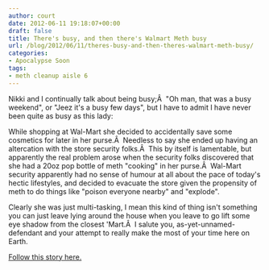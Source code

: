 ```yaml
---
author: court
date: 2012-06-11 19:18:07+00:00
draft: false
title: There's busy, and then there's Walmart Meth busy
url: /blog/2012/06/11/theres-busy-and-then-theres-walmart-meth-busy/
categories:
- Apocalypse Soon
tags:
- meth cleanup aisle 6
---
```


Nikki and I continually talk about being busy;Â  "Oh man, that was a busy weekend", or "Jeez it's a busy few days", but I have to admit I have never been quite as busy as this lady:

While shopping at Wal-Mart she decided to accidentally save some cosmetics for later in her purse.Â  Needless to say she ended up having an altercation with the store security folks.Â  This by itself is lamentable, but apparently the real problem arose when the security folks discovered that she had a 20oz pop bottle of meth "cooking" in her purse.Â  Wal-Mart security apparently had no sense of humour at all about the pace of today's hectic lifestyles, and decided to evacuate the store given the propensity of meth to do things like "poison everyone nearby" and "explode".

Clearly she was just multi-tasking, I mean this kind of thing isn't something you can just leave lying around the house when you leave to go lift some eye shadow from the closest 'Mart.Â  I salute you, as-yet-unnamed-defendant and your attempt to really make the most of your time here on Earth.

[Follow this story here.](http://www.stltoday.com/news/local/crime-and-courts/article_c21df9fc-b108-11e1-8d6f-0019bb30f31a.html?fb_ref=fb_activity_box_story)



